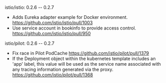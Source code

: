 istio/istio: 0.2.6 -- 0.2.7
* Adds Eureka adapter example for Docker environment.  https://github.com/istio/istio/pull/1003
* Use service account in bookinfo to provide access control.  https://github.com/istio/istio/pull/950

istio/pilot: 0.2.6 -- 0.2.7
* Fix race in Pilot PodCache  https://github.com/istio/pilot/pull/1379
* If the Deployment object within the kubernetes template includes an 'app' label, this value will be used as the service name associated with any tracing information generated via the proxy.  https://github.com/istio/pilot/pull/1368

